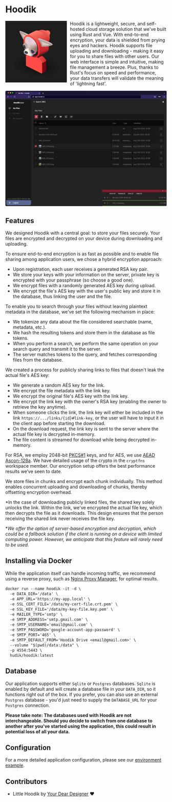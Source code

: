 # Hoodik


<img src="./web/public/android-icon-192x192.png" alt="Hoodik" style="float: left; margin-right: 10px; margin-bottom: 10px" />

Hoodik is a lightweight, secure, and self-hosted cloud storage solution that we've built using Rust and Vue. With end-to-end encryption, your data is shielded from prying eyes and hackers. Hoodik supports file uploading and downloading - making it easy for you to share files with other users. Our web interface is simple and intuitive, making file management a breeze. Plus, thanks to Rust's focus on speed and performance, your data transfers will validate the meaning of 'lightning fast'. 

<p align="center">
  <img src="./screenshot.png" alt="Hoodik" />
</p>

## Features

We designed Hoodik with a central goal: to store your files securely. Your files are encrypted and decrypted on your device during downloading and uploading.

To ensure end-to-end encryption is as fast as possible and to enable file sharing among application users, we chose a hybrid encryption approach:
- Upon registration, each user receives a generated RSA key pair.
- We store your keys with your information on the server, private key is encrypted with your passphrase (so choose a good one).
- We encrypt files with a randomly generated AES key during upload.
- We encrypt the file's AES key with the user's public key and store it in the database, thus linking the user and the file.

To enable you to search through your files without leaving plaintext metadata in the database, we've set the following mechanism in place:
- We tokenize any data about the file considered searchable (name, metadata, etc.).
- We hash the resulting tokens and store them in the database as file tokens.
- When you perform a search, we perform the same operation on your search query and transmit it to the server.
- The server matches tokens to the query, and fetches corresponding files from the database.

We created a process for publicly sharing links to files that doesn't leak the actual file's AES key:
- We generate a random AES key for the link.
- We encrypt the file metadata with the link key.
- We encrypt the original file's AES key with the link key.
- We encrypt the link key with the owner's RSA key (enabling the owner to retrieve the key anytime).
- When someone clicks the link, the link key will either be included in the link `https://.../links/{id}#link-key`, or the user will have to input it in the client app before starting the download.
- On the download request, the link key is sent to the server where the actual file key is decrypted in-memory.
- The file content is streamed for download while being decrypted in-memory.

For RSA, we employ 2048-bit [PKCS#1](https://en.wikipedia.org/wiki/PKCS_1) keys, and for AES, we use [AEAD Ascon-128a](https://ascon.iaik.tugraz.at/). We have detailed usage of the crypto in the `cryptfns` workspace member. Our encryption setup offers the best performance results we’ve seen to date.

We store files in chunks and encrypt each chunk individually. This method enables concurrent uploading and downloading of chunks, thereby offsetting encryption overhead.

*In the case of downloading publicly linked files, the shared key solely unlocks the link. Within the link, we've encrypted the actual file key, which then decrypts the file as it downloads. This design ensures that the person receiving the shared link never receives the file key.

**We offer the option of server-based encryption and decryption, which could be a fallback solution if the client is running on a device with limited computing power. However, we anticipate that this feature will rarely need to be used.*

## Installing via Docker

While the application itself can handle incoming traffic, we recommend using a reverse proxy, such as [Nginx Proxy Manager](https://nginxproxymanager.com/), for optimal results.

```shell
docker run --name hoodik -it -d \
  -e DATA_DIR='/data' \
  -e APP_URL='https://my-app.local' \
  -e SSL_CERT_FILE='/data/my-cert-file.crt.pem' \
  -e SSL_KEY_FILE='/data/my-key-file.key.pem' \
  -e MAILER_TYPE='smtp' \
  -e SMTP_ADDRESS='smtp.gmail.com' \
  -e SMTP_USERNAME='email@gmail.com' \
  -e SMTP_PASSWORD='google-account-app-password' \
  -e SMTP_PORT='465' \
  -e SMTP_DEFAULT_FROM='Hoodik Drive <email@gmail.com>' \
  --volume "$(pwd)/data:/data" \
  -p 4554:5443 \
  hudik/hoodik:latest
```

## Database

Our application supports either `Sqlite` or `Postgres` databases. `Sqlite` is enabled by default and will create a database file in your `DATA_DIR`, so it functions right out of the box. If you prefer, you can also use an external `Postgres` database - you'd just need to supply the `DATABASE_URL` for your `Postgres` connection.

**Please take note: The databases used with Hoodik are not interchangeable. Should you decide to switch from one database to another after you've started using the application, this could result in potential loss of all your data.**

## Configuration

For a more detailed application configuration, please see our [environment example](./.env.example).

## Contributors

 - Little Hoodik by [Your Dear Designer](https://yourdeardesigner.com/) ❤️
